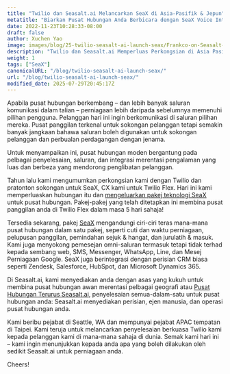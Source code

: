 ```yaml
---
title: "Twilio dan Seasalt.ai Melancarkan SeaX di Asia-Pasifik & Jepun"
metatitle: "Biarkan Pusat Hubungan Anda Berbicara dengan SeaX Voice Intelligence"
date: 2022-11-23T10:28:33-08:00
draft: false
author: Xuchen Yao
image: images/blog/25-twilio-seasalt-ai-launch-seax/Frankco-on-Seasalt-ai-parternship.png
description: "Twilio dan Seasalt.ai Memperluas Perkongsian di Asia Pasifik & Jepun untuk Membina Pusat Hubungan Awan Berbilang Negara"
weight: 1
tags: ["SeaX"]
canonicalURL: "/blog/twilio-seasalt-ai-launch-seax/"
url: "/blog/twilio-seasalt-ai-launch-seax/"
modified_date: 2025-07-29T20:45:17Z
---
```


Apabila pusat hubungan berkembang – dan lebih banyak saluran komunikasi dalam talian – perniagaan lebih daripada sebelumnya memenuhi pilihan pengguna. Pelanggan hari ini ingin berkomunikasi di saluran pilihan mereka. Pusat panggilan terkenal untuk sokongan pelanggan tetapi semakin banyak jangkaan bahawa saluran boleh digunakan untuk sokongan pelanggan dan perbualan perdagangan dengan jenama.

Untuk menyampaikan ini, pusat hubungan moden bergantung pada pelbagai penyelesaian, saluran, dan integrasi merentasi pengalaman yang luas dan berbeza yang mendorong penglibatan pelanggan.

Tahun lalu kami mengumumkan perkongsian kami dengan Twilio dan pratonton sokongan untuk SeaX, CX kami untuk Twilio Flex. Hari ini kami memperluaskan hubungan itu dan [mengeluarkan pakej teknologi SeaX](https://www.twilio.com/press/releases/twilio-and-seasaltai-expand-partnership-in-apj) untuk pusat hubungan. Pakej-pakej yang telah ditetapkan ini membina pusat panggilan anda di Twilio Flex dalam masa 5 hari sahaja!

Tersedia sekarang, pakej [SeaX](https://seax.seasalt.ai/?utm_source=blog/) mengandungi ciri-ciri teras mana-mana pusat hubungan dalam satu pakej, seperti cuti dan waktu perniagaan, pelupusan panggilan, pemindahan sejuk & hangat, dan jurulatih & masuk. Kami juga menyokong pemesejan omni-saluran termasuk tetapi tidak terhad kepada sembang web, SMS, Messenger, WhatsApp, Line, dan Mesej Perniagaan Google. SeaX juga berintegrasi dengan perisian CRM biasa seperti Zendesk, Salesforce, HubSpot, dan Microsoft Dynamics 365.

Di Seasalt.ai, kami menyediakan anda dengan asas yang kukuh untuk membina pusat hubungan awan merentasi pelbagai geografi atau [Pusat Hubungan Terurus Seasalt.ai](https://seasalt.ai/managed-contact-center/), penyelesaian semua-dalam-satu untuk pusat hubungan anda: Seasalt.ai menyediakan perisian, ejen manusia, dan operasi pusat hubungan anda.

Kami beribu pejabat di Seattle, WA dan mempunyai pejabat APAC tempatan di Taipei. Kami teruja untuk melancarkan penyelesaian berkuasa Twilio kami kepada pelanggan kami di mana-mana sahaja di dunia. Semak kami hari ini – kami ingin menunjukkan kepada anda apa yang boleh dilakukan oleh sedikit Seasalt.ai untuk perniagaan anda.

Cheers!

